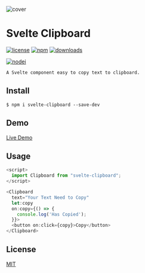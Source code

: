 ![cover](https://user-images.githubusercontent.com/11075892/79423450-34ecc700-7ff1-11ea-9755-da658b66e38d.png)

# Svelte Clipboard

[![license](https://img.shields.io/npm/l/svelte-clipboard?color=%2351bff4)](https://revolunet.mit-license.org/) [![npm](https://img.shields.io/npm/v/svelte-clipboard?color=%23d091ff)](https://www.npmjs.com/package/svelte-clipboard) [![downloads](https://img.shields.io/npm/dm/svelte-clipboard?color=%23ad43a7)](https://www.npmjs.com/package/svelte-clipboard)

[![nodei](https://nodei.co/npm/svelte-clipboard.png)](https://www.npmjs.com/package/svelte-clipboard)

`A Svelte component easy to copy text to clipboard.`

## Install

```shell
$ npm i svelte-clipboard --save-dev
```

## Demo

[Live Demo](https://svelte.dev/repl/82b1f242b3574e8da1907ddb24bd2bf2)

## Usage

```js
<script>
  import Clipboard from "svelte-clipboard";
</script>

<Clipboard
  text="Your Text Need to Copy"
  let:copy
  on:copy={() => {
    console.log('Has Copied');
  }}>
  <button on:click={copy}>Copy</button>
</Clipboard>
```

## License

[MIT](https://opensource.org/licenses/MIT)
